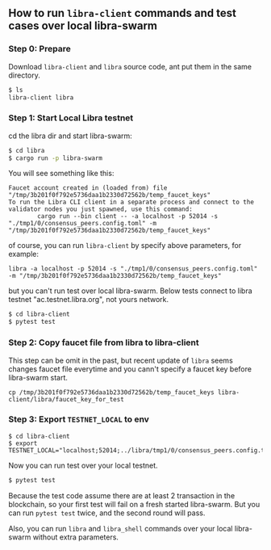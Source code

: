 ## How to run `libra-client` commands and test cases over local libra-swarm

### Step 0: Prepare

Download `libra-client` and `libra` source code, ant put them in the same directory.

```sh
$ ls
libra-client libra
```

### Step 1: Start Local Libra testnet

cd the libra dir and start libra-swarm:

```sh
$ cd libra
$ cargo run -p libra-swarm
```

You will see something like this:

```plaintext
Faucet account created in (loaded from) file "/tmp/3b201f0f792e5736daa1b2330d72562b/temp_faucet_keys"
To run the Libra CLI client in a separate process and connect to the validator nodes you just spawned, use this command:
        cargo run --bin client -- -a localhost -p 52014 -s "./tmp1/0/consensus_peers.config.toml" -m "/tmp/3b201f0f792e5736daa1b2330d72562b/temp_faucet_keys"
```

of course, you can run `libra-client` by specify above parameters, for example:

```
libra -a localhost -p 52014 -s "./tmp1/0/consensus_peers.config.toml" -m "/tmp/3b201f0f792e5736daa1b2330d72562b/temp_faucet_keys"
```

but you can't run test over local libra-swarm. Below tests connect to libra testnet "ac.testnet.libra.org", not yours network.

```sh
$ cd libra-client
$ pytest test
```


### Step 2: Copy faucet file from libra to libra-client

This step can be omit in the past, but recent update of `libra` seems changes faucet file everytime and you cann't specify a faucet key before libra-swarm start.

```
cp /tmp/3b201f0f792e5736daa1b2330d72562b/temp_faucet_keys libra-client/libra/faucet_key_for_test
```

### Step 3: Export `TESTNET_LOCAL` to env

```
$ cd libra-client
$ export TESTNET_LOCAL="localhost;52014;../libra/tmp1/0/consensus_peers.config.toml"
```

Now you can run test over your local testnet.

```sh
$ pytest test
```

Because the test code assume there are at least 2 transaction in the blockchain, so your first test will fail on a fresh started libra-swarm. But you can run `pytest test` twice, and the second round will pass.


Also, you can run `libra` and `libra_shell` commands over your local libra-swarm without extra parameters.
